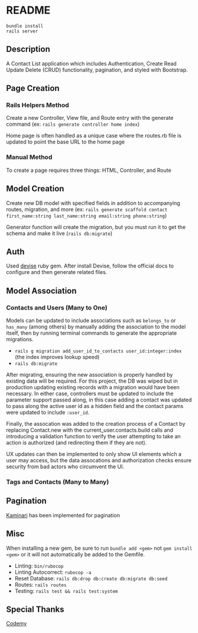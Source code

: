 # README

```
bundle install
rails server
```

## Description

A Contact List application which includes Authentication, Create Read Update Delete (CRUD) functionality, pagination, and styled with Bootstrap.

## Page Creation

### Rails Helpers Method

Create a new Controller, View file, and Route entry with the generate command (ex: `rails generate controller home index`)

Home page is often handled as a unique case where the routes.rb file is updated to point the base URL to the home page

### Manual Method

To create a page requires three things: HTML, Controller, and Route

## Model Creation

Create new DB model with specified fields in addition to accompanying routes, migration, and more (ex: `rails generate scaffold contact first_name:string last_name:string email:string phone:string`)

Generator function will create the migration, but you must run it to get the schema and make it live (`rails db:migrate`)

## Auth

Used [devise](https://rubygems.org/gems/devise) ruby gem.
After install Devise, follow the official docs to configure and then generate related files.

## Model Association

### Contacts and Users (Many to One)

Models can be updated to include associations such as `belongs_to` or `has_many` (among others) by manually adding the association to the model itself, then by running terminal commands to generate the appropriate migrations.

- `rails g migration add_user_id_to_contacts user_id:integer:index` (the index improves lookup speed)
- `rails db:migrate`

After migrating, ensuring the new association is properly handled by existing data will be required. For this project, the DB was wiped but in production updating existing records with a migration would have been necessary. In either case, controllers must be updated to include the parameter support passed along, in this case adding a contact was updated to pass along the active user id as a hidden field and the contact params were updated to include `:user_id`.

Finally, the assocation was added to the creation process of a Contact by replacing Contact.new with the current_user.contacts.build calls and introducing a validation function to verify the user attempting to take an action is authorized (and redirecting them if they are not).

UX updates can then be implemented to only show UI elements which a user may access, but the data assocations and authorization checks ensure security from bad actors who circumvent the UI.

### Tags and Contacts (Many to Many)

## Pagination

[Kaminari](https://github.com/kaminari/kaminari) has been implemented for pagination

## Misc

When installing a new gem, be sure to run `bundle add <gem>` not `gem install <gem>` or it will not automatically be added to the Gemfile.

- Linting: `bin/rubocop`
- Linting Autocorrect: `rubocop -a`
- Reset Database: `rails db:drop db:create db:migrate db:seed`
- Routes: `rails routes`
- Testing: `rails test && rails test:system`

## Special Thanks

[Codemy](https://www.youtube.com/watch?v=fmyvWz5TUWg)
